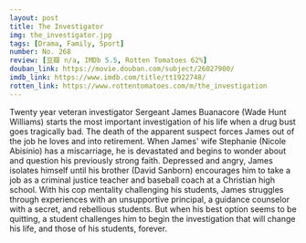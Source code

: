 ```yaml
---
layout: post 
title: The Investigator
img: the_investigator.jpg
tags: [Drama, Family, Sport]
number: No. 268
review: [豆瓣 n/a, IMDb 5.5, Rotten Tomatoes 62%]
douban_link: https://movie.douban.com/subject/26027900/
imdb_link: https://www.imdb.com/title/tt1922748/
rotten_link: https://www.rottentomatoes.com/m/the_investigation
---
```


Twenty year veteran investigator Sergeant James Buanacore (Wade Hunt Williams) starts the most important investigation of his life when a drug bust goes tragically bad. The death of the apparent suspect forces James out of the job he loves and into retirement. When James' wife Stephanie (Nicole Abisinio) has a miscarriage, he is devastated and begins to wonder about and question his previously strong faith. Depressed and angry, James isolates himself until his brother (David Sanborn) encourages him to take a job as a criminal justice teacher and baseball coach at a Christian high school. With his cop mentality challenging his students, James struggles through experiences with an unsupportive principal, a guidance counselor with a secret, and rebellious students. But when his best option seems to be quitting, a student challenges him to begin the investigation that will change his life, and those of his students, forever.